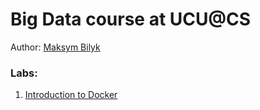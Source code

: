 # Big Data course at UCU@CS

Author: [Maksym Bilyk](https://github.com/mak9su4roi)

### Labs:
1. [Introduction to Docker](/l_01_intro_to_docker/README.md)
